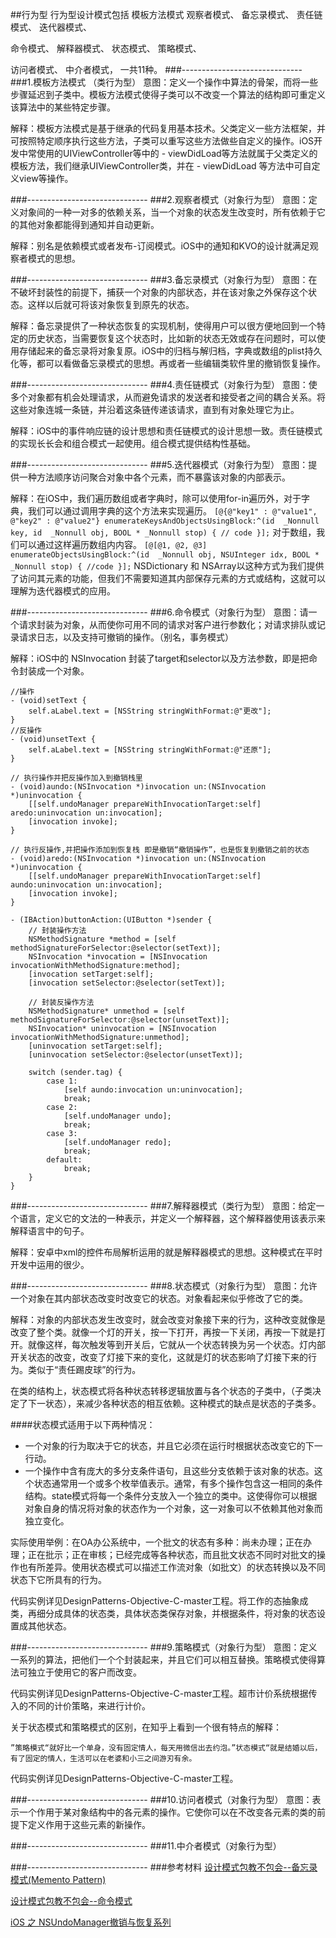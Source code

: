 ##行为型
行为型设计模式包括
模板方法模式
观察者模式、
备忘录模式、
责任链模式、
迭代器模式、

命令模式、
解释器模式、
状态模式、
策略模式、

访问者模式、
中介者模式，
一共11种。
###------------------------------
###1.模板方法模式 （类行为型）
意图：定义一个操作中算法的骨架，而将一些步骤延迟到子类中。模板方法模式使得子类可以不改变一个算法的结构即可重定义该算法中的某些特定步骤。

解释：模板方法模式是基于继承的代码复用基本技术。父类定义一些方法框架，并可按照特定顺序执行这些方法，子类可以重写这些方法做些自定义的操作。iOS开发中常使用的UIViewController等中的 - viewDidLoad等方法就属于父类定义的模板方法，我们继承UIViewController类，并在 - viewDidLoad 等方法中可自定义view等操作。

###------------------------------
###2.观察者模式（对象行为型）
意图：定义对象间的一种一对多的依赖关系，当一个对象的状态发生改变时，所有依赖于它的其他对象都能得到通知并自动更新。

解释：别名是依赖模式或者发布-订阅模式。iOS中的通知和KVO的设计就满足观察者模式的思想。

###------------------------------
###3.备忘录模式（对象行为型）
意图：在不破坏封装性的前提下，捕获一个对象的内部状态，并在该对象之外保存这个状态。这样以后就可将该对象恢复到原先的状态。

解释：备忘录提供了一种状态恢复的实现机制，使得用户可以很方便地回到一个特定的历史状态，当需要恢复这个状态时，比如新的状态无效或存在问题时，可以使用存储起来的备忘录将对象复原。iOS中的归档与解归档，字典或数组的plist持久化等，都可以看做备忘录模式的思想。再或者一些编辑类软件里的撤销恢复操作。

###------------------------------
###4.责任链模式（对象行为型）
意图：使多个对象都有机会处理请求，从而避免请求的发送者和接受者之间的耦合关系。将这些对象连城一条链，并沿着这条链传递该请求，直到有对象处理它为止。

解释：iOS中的事件响应链的设计思想和责任链模式的设计思想一致。责任链模式的实现长长会和组合模式一起使用。组合模式提供结构性基础。

###------------------------------
###5.迭代器模式（对象行为型）
意图：提供一种方法顺序访问聚合对象中各个元素，而不暴露该对象的内部表示。

解释：在iOS中，我们遍历数组或者字典时，除可以使用for-in遍历外，对于字典，我们可以通过调用字典的这个方法来实现遍历。
`
[@{@"key1" : @"value1", @"key2" : @"value2"} enumerateKeysAndObjectsUsingBlock:^(id  _Nonnull key, id  _Nonnull obj, BOOL * _Nonnull stop) {
        // code
    }];
`
对于数组，我们可以通过这样遍历数组内内容。
`
[@[@1, @2, @3] enumerateObjectsUsingBlock:^(id  _Nonnull obj, NSUInteger idx, BOOL * _Nonnull stop) {
        //code
    }];
`
NSDictionary 和 NSArray以这种方式为我们提供了访问其元素的功能，但我们不需要知道其内部保存元素的方式或结构，这就可以理解为迭代器模式的应用。

###------------------------------
###6.命令模式（对象行为型）
意图：请一个请求封装为对象，从而使你可用不同的请求对客户进行参数化；对请求排队或记录请求日志，以及支持可撤销的操作。（别名，事务模式）

解释：iOS中的 NSInvocation 封装了target和selector以及方法参数，即是把命令封装成一个对象。
```
//操作
- (void)setText {
    self.aLabel.text = [NSString stringWithFormat:@"更改"];
}
//反操作
- (void)unsetText {
    self.aLabel.text = [NSString stringWithFormat:@"还原"];
}
```

```
// 执行操作并把反操作加入到撤销栈里
- (void)aundo:(NSInvocation *)invocation un:(NSInvocation *)uninvocation {
    [[self.undoManager prepareWithInvocationTarget:self] aredo:uninvocation un:invocation];
    [invocation invoke];
}

// 执行反操作,并把操作添加到恢复栈 即是撤销“撤销操作”，也是恢复到撤销之前的状态
- (void)aredo:(NSInvocation *)invocation un:(NSInvocation *)uninvocation {
    [[self.undoManager prepareWithInvocationTarget:self] aundo:uninvocation un:invocation];
    [invocation invoke];
}
```


```
- (IBAction)buttonAction:(UIButton *)sender {
    // 封装操作方法
    NSMethodSignature *method = [self methodSignatureForSelector:@selector(setText)];
    NSInvocation *invocation = [NSInvocation invocationWithMethodSignature:method];
    [invocation setTarget:self];
    [invocation setSelector:@selector(setText)];
    
    // 封装反操作方法
    NSMethodSignature* unmethod = [self methodSignatureForSelector:@selector(unsetText)];
    NSInvocation* uninvocation = [NSInvocation invocationWithMethodSignature:unmethod];
    [uninvocation setTarget:self];
    [uninvocation setSelector:@selector(unsetText)];
    
    switch (sender.tag) {
        case 1:
            [self aundo:invocation un:uninvocation];
            break;
        case 2:
            [self.undoManager undo];
            break;
        case 3:
            [self.undoManager redo];
            break;
        default:
            break;
    }
}
```


###------------------------------
###7.解释器模式（类行为型）
意图：给定一个语言，定义它的文法的一种表示，并定义一个解释器，这个解释器使用该表示来解释语言中的句子。

解释：安卓中xml的控件布局解析运用的就是解释器模式的思想。这种模式在平时开发中运用的很少。

###------------------------------
###8.状态模式（对象行为型）
意图：允许一个对象在其内部状态改变时改变它的状态。对象看起来似乎修改了它的类。

解释：对象的内部状态发生改变时，就会改变对象接下来的行为，这种改变就像是改变了整个类。就像一个灯的开关，按一下打开，再按一下关闭，再按一下就是打开。就像这样，每次触发等到开关后，它就从一个状态转换为另一个状态。灯内部开关状态的改变，改变了灯接下来的变化，这就是灯的状态影响了灯接下来的行为。类似于“责任踢皮球”的行为。

在类的结构上，状态模式将各种状态转移逻辑放置与各个状态的子类中，（子类决定了下一状态），来减少各种状态的相互依赖。这种模式的缺点是状态的子类多。

####状态模式适用于以下两种情况：

* 一个对象的行为取决于它的状态，并且它必须在运行时根据状态改变它的下一行动。
*  一个操作中含有庞大的多分支条件语句，且这些分支依赖于该对象的状态。这个状态通常用一个或多个枚举值表示。通常，有多个操作包含这一相同的条件结构。state模式将每一个条件分支放入一个独立的类中。这使得你可以根据对象自身的情况将对象的状态作为一个对象，这一对象可以不依赖其他对象而独立变化。
 
实际使用举例：在OA办公系统中，一个批文的状态有多种：尚未办理；正在办理；正在批示；正在审核；已经完成等各种状态，而且批文状态不同时对批文的操作也有所差异。使用状态模式可以描述工作流对象（如批文）的状态转换以及不同状态下它所具有的行为。

代码实例详见DesignPatterns-Objective-C-master工程。将工作的态抽象成类，再细分成具体的状态类，具体状态类保存对象，并根据条件，将对象的状态设置成其他状态。

###------------------------------
###9.策略模式（对象行为型）
意图：定义一系列的算法，把他们一个个封装起来，并且它们可以相互替换。策略模式使得算法可独立于使用它的客户而改变。

代码实例详见DesignPatterns-Objective-C-master工程。超市计价系统根据传入的不同的计价策略，来进行计价。

关于状态模式和策略模式的区别，在知乎上看到一个很有特点的解释：
```	
”策略模式“就好比一个单身，没有固定情人，每天用微信出去约泡。”状态模式“就是结婚以后，有了固定的情人，生活可以在老婆和小三之间游刃有余。 
```
	
代码实例详见DesignPatterns-Objective-C-master工程。

###------------------------------
###10.访问者模式（对象行为型）
意图：表示一个作用于某对象结构中的各元素的操作。它使你可以在不改变各元素的类的前提下定义作用于这些元素的新操作。


###------------------------------
###11.中介者模式（对象行为型）

###------------------------------
###参考材料
[设计模式包教不包会--备忘录模式(Memento Pattern)](https://wizardforcel.gitbooks.io/design-pattern-lessons/content/lesson19.html)

[设计模式包教不包会--命令模式](https://wizardforcel.gitbooks.io/design-pattern-lessons/content/lesson23.html)

[iOS 之 NSUndoManager撤销与恢复系列
](https://blog.csdn.net/samrtian/article/details/16949547)

